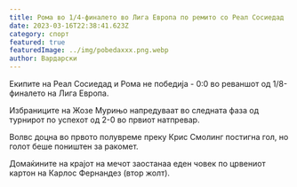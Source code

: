 ```yaml
---
title: Рома во 1/4-финалето во Лига Европа по ремито со Реал Сосиедад
date: 2023-03-16T22:38:41.623Z
category: спорт
featured: true
featuredImage: ../img/pobedaxxx.png.webp
author: Вардарски
---
```


Екипите на Реал Сосиедад и Рома не победија - 0:0 во реваншот од 1/8-финалето на Лига Европа.

Избраниците на Жозе Мурињо напредуваат во следната фаза од турнирот по успехот од 2-0 во првиот натпревар.

Волвс доцна во првото полувреме преку Крис Смолинг постигна гол, но голот беше поништен за ракомет.

Домаќините на крајот на мечот заостанаа еден човек по црвениот картон на Карлос Фернандез (втор жолт).
